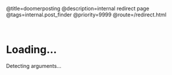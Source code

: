 @title=doomerposting
@description=internal redirect page
@tags=internal.post_finder
@priority=9999
@route=/redirect.html

<br />

<h1> Loading... </h1>
<a id="redirect-status"> Detecting arguments... </a>

<div>
</div>

<script>
    // Some voodoo shit going on here
    // dont ask.
    const posts_map = {
        {{ range $pageNumber, $pageIDs := .GetChannelPages }}
        {{ $pageNumber }}: [
            {{ range $_, $pageID := $pageIDs}}
            "{{ $pageID }}",
            {{ end }}
        ],
        {{ end }}
    }

    // Common shortcuts
    const indexes = {
        "github": "https://github.com/xjunko",
        "steam": "https://steamcommunity.com/id/jkonno/"
    }

    // Starts here
    const params = new URLSearchParams(window.location.search);
    const status_text = document.getElementById("redirect-status");

    var done = false;

    status_text.style.fontWeight = "bold";
    status_text.style.fontSize = "32px";

    function fuck_right_of_to(url) {
        window.location.replace(url);
    }

    function handle_common_redirect(redirect_to) {
        if (!redirect_to || redirect_to == null) {
            status_text.textContent = "oops you did a fucky wucky :3333, returning to index."
            fuck_right_of_to("/")
        } else {
            if (redirect_to in indexes) {
                fuck_right_of_to(indexes[redirect_to]);
            } else {
                status_text.textContent = "invalid redirect."
                fuck_right_of_to("/")
            }
        }
    }

    function handle_channel_redirect(post_id) {
        var page_id;

        if (!post_id) {
            status_text.textContent = "No parameter given, please give 'id'!!!";
        } else {
            status_text.textContent = "Hold on.";

            let found_the_shit = false;

            for (const [key, value] of Object.entries(posts_map)) {
                if (value.includes(post_id)) {
                    found_the_shit = true;
                    page_id = key;
                    status_text.textContent = "Found the stuff.";
                    break;
                }
            }

            if (!found_the_shit) {
                status_text.textContent = `Did not found post: #` + post_id;
            } else {
                htmx.ajax('GET', `/chan/${page_id}.html`, {
                    target: '#main-container',
                    swap: 'innerHTML'
                });


                htmx.on('htmx:afterSwap', function(event) {
                    if (done) {
                        return;
                    }

                    if (event.target.id === 'main-container') {
                        const postElement = document.getElementById(post_id);

                        if (postElement) {
                            done = true;

                            // Wait for all Images to load before we can scroll to the thing
                            var images = event.target.querySelectorAll('img');
                            var imagesLoaded = 0;
                            var totalImages = images.length;

                            if (totalImages == 0) {
                                scrollToPost(post_id);
                                return;
                            }

                            images.forEach((img) => {
                                img.addEventListener("load", () => {
                                    imagesLoaded++;

                                    if (imagesLoaded == totalImages) {
                                        scrollToPost(post_id);
                                        return;
                                    }
                                });
                            });
                        }
                    }
                });


            }

        }
    }

    // Detect which param is passed, then go with that.
    if (params.get("r")) {
        handle_common_redirect(params.get("r"));
    } else {
        handle_channel_redirect(params.get("id"));
    }

    function scrollToPost(post_id) {
        const postElement = document.getElementById(post_id);
        if (postElement) {
            postElement.scrollIntoView({ behavior: 'smooth' });

            // add post_id to #
            let url = new URL(window.location.href);
            url.hash = post_id;
            window.history.replaceState({}, "", url.toString());
        }
    }
</script>
